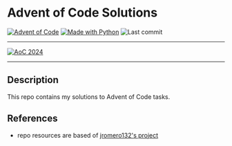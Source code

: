 # Advent of Code Solutions

[![Advent of Code](https://img.shields.io/badge/Advent%20of%20Code-ffff66?logo=adventofcode&logoColor=000)](https://adventofcode.com/ "Advent of Code homepage")
[![Made with Python](https://img.shields.io/badge/Python->=3.11-blue?logo=python&logoColor=white)](https://python.org "Go to Python homepage")
![Last commit](https://img.shields.io/github/last-commit/cherylperyl/adventOfCode "Last commit")

---
<!-- Badges of stars: begin -->
[![AoC 2024](https://img.shields.io/badge/2024-⭐%2002-gray?logo=adventofcode&labelColor=8a2be2)](https://adventofcode.com/2024)
<!-- Badges of stars: end -->
---

## Description

This repo contains my solutions to Advent of Code tasks.

## References

- repo resources are based of [jromero132's project](https://github.com/jromero132/advent-of-code)
